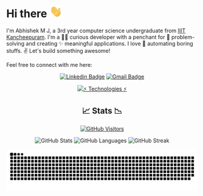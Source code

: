 # Hi there <img src="wave.gif" width=33>

I'm Abhishek M J, a 3rd year computer science undergraduate from [IIIT Kancheepuram](https://www.iiitdm.ac.in/). I'm a 👨‍💻 curious developer with a penchant for 🚀 problem-solving and creating ✨ meaningful applications. I love 🤖 automating boring stuffs. ✌ Let's build something awesome!

Feel free to connect with me here:
<div align="center">

[![Linkedin Badge](https://img.shields.io/badge/linkedin-181825?style=for-the-badge&logo=linkedin&logoColor=0A66C2&link=https://www.linkedin.com/in/abhishek-m-j-607964225/)](https://www.linkedin.com/in/abhishek-m-j-607964225/)
[![Gmail Badge](https://img.shields.io/badge/gmail-181825?style=for-the-badge&logo=gmail&logoColor=EA4335&link=mailto:abhishekmj303@gmail.com)](mailto:abhishekmj303@gmail.com)


[![⚡️ Technologies ⚡️](https://github-readme-tech-stack.vercel.app/api/cards?title=%E2%9A%A1%EF%B8%8F+Technologies+%E2%9A%A1%EF%B8%8F&align=center&titleAlign=center&lineCount=4&theme=catppuccin_mocha&width=600&bg=%231e1e2e&badge=%23181825&border=%236c7086&titleColor=%2394e2d5&line1=python%2CPython%2C3776AB%3Blinux%2CLinux%2CFCC624%3Bgnubash%2CShell%2C4EAA25%3Bcplusplus%2CC%2B%2B%2C00599C%3B&line2=numpy%2CNumPy%2C013243%3Bpandas%2Cpandas%2C150458%3Bopencv%2COpenCV%2C5C3EE8%3Bscikitlearn%2Cscikit+learn%2CF7931E%3Bselenium%2Cselenium%2C43B02A%3B&line3=html5%2Chtml%2CE34F26%3Bcss3%2Ccss%2C1572B6%3Bjavascript%2Cjavascript%2CF7DF1E%3Bflask%2Cflask%2C8dd0d8%3Bmysql%2Cmysql%2C4479A1%3B&line4=ros%2Cros%2C22314E%3Bgit%2Cgit%2CF05032%3Bdocker%2Cdocker%2C2496ED%3Bmicrosoftazure%2CAzure%2C0078D4%3Bdigitalocean%2Cdigitalocean%2C0080FF%3B)](#)



## 📈 Stats 📉

[![GitHub Visitors](https://api.visitorbadge.io/api/visitors?path=https%3A%2F%2Fgithub.com%2Fabhishekmj303&label=profile%20views&labelColor=%231e1e2e&countColor=%23cba6f7)](https://visitorbadge.io/status?path=https%3A%2F%2Fgithub.com%2Fabhishekmj303)


<a>
  <img height=140 src="https://github-readme-stats.vercel.app/api?username=abhishekmj303&hide_rank=true&show_icons=true&bg_color=1e1e2e&text_color=cdd6f4&icon_color=cba6f7&title_color=94e2d5" alt="GitHub Stats">
</a>
<a>
  <img height=140 src="https://github-readme-stats.vercel.app/api/top-langs/?username=abhishekmj303&layout=compact&exclude_repo=ADS-lab,TSP-using-GA,PR-ML-Lab&bg_color=1e1e2e&text_color=cdd6f4&icon_color=cba6f7&title_color=94e2d5" alt="GitHub Languages">
</a>

<img height=140 src="https://streak-stats.demolab.com?user=abhishekmj303&theme=catppuccin-mocha&exclude_days=Sat%2CSun" alt="GitHub Streak">


![Snake animation](https://github.com/abhishekmj303/abhishekmj303/blob/output/github-contribution-grid-snake-dark.svg)


</div>
